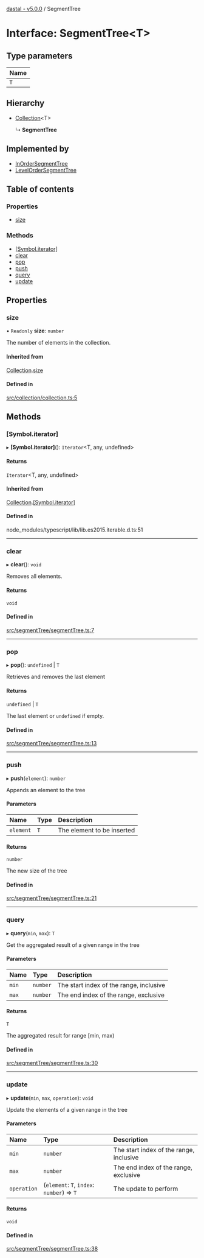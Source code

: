 [dastal - v5.0.0](../README.md) / SegmentTree

# Interface: SegmentTree<T\>

## Type parameters

| Name |
| :------ |
| `T` |

## Hierarchy

- [Collection](collection.md)<T\>

  ↳ **SegmentTree**

## Implemented by

- [InOrderSegmentTree](../classes/inordersegmenttree.md)
- [LevelOrderSegmentTree](../classes/levelordersegmenttree.md)

## Table of contents

### Properties

- [size](segmenttree.md#size)

### Methods

- [[Symbol.iterator]](segmenttree.md#[symbol.iterator])
- [clear](segmenttree.md#clear)
- [pop](segmenttree.md#pop)
- [push](segmenttree.md#push)
- [query](segmenttree.md#query)
- [update](segmenttree.md#update)

## Properties

### size

• `Readonly` **size**: `number`

The number of elements in the collection.

#### Inherited from

[Collection](collection.md).[size](collection.md#size)

#### Defined in

[src/collection/collection.ts:5](https://github.com/havelessbemore/dastal/blob/93b846d/src/collection/collection.ts#L5)

## Methods

### [Symbol.iterator]

▸ **[Symbol.iterator]**(): `Iterator`<T, any, undefined\>

#### Returns

`Iterator`<T, any, undefined\>

#### Inherited from

[Collection](collection.md).[[Symbol.iterator]](collection.md#[symbol.iterator])

#### Defined in

node_modules/typescript/lib/lib.es2015.iterable.d.ts:51

___

### clear

▸ **clear**(): `void`

Removes all elements.

#### Returns

`void`

#### Defined in

[src/segmentTree/segmentTree.ts:7](https://github.com/havelessbemore/dastal/blob/93b846d/src/segmentTree/segmentTree.ts#L7)

___

### pop

▸ **pop**(): `undefined` \| `T`

Retrieves and removes the last element

#### Returns

`undefined` \| `T`

The last element or `undefined` if empty.

#### Defined in

[src/segmentTree/segmentTree.ts:13](https://github.com/havelessbemore/dastal/blob/93b846d/src/segmentTree/segmentTree.ts#L13)

___

### push

▸ **push**(`element`): `number`

Appends an element to the tree

#### Parameters

| Name | Type | Description |
| :------ | :------ | :------ |
| `element` | `T` | The element to be inserted |

#### Returns

`number`

The new size of the tree

#### Defined in

[src/segmentTree/segmentTree.ts:21](https://github.com/havelessbemore/dastal/blob/93b846d/src/segmentTree/segmentTree.ts#L21)

___

### query

▸ **query**(`min`, `max`): `T`

Get the aggregated result of a given range in the tree

#### Parameters

| Name | Type | Description |
| :------ | :------ | :------ |
| `min` | `number` | The start index of the range, inclusive |
| `max` | `number` | The end index of the range, exclusive |

#### Returns

`T`

The aggregated result for range [min, max)

#### Defined in

[src/segmentTree/segmentTree.ts:30](https://github.com/havelessbemore/dastal/blob/93b846d/src/segmentTree/segmentTree.ts#L30)

___

### update

▸ **update**(`min`, `max`, `operation`): `void`

Update the elements of a given range in the tree

#### Parameters

| Name | Type | Description |
| :------ | :------ | :------ |
| `min` | `number` | The start index of the range, inclusive |
| `max` | `number` | The end index of the range, exclusive |
| `operation` | (`element`: `T`, `index`: `number`) => `T` | The update to perform |

#### Returns

`void`

#### Defined in

[src/segmentTree/segmentTree.ts:38](https://github.com/havelessbemore/dastal/blob/93b846d/src/segmentTree/segmentTree.ts#L38)
